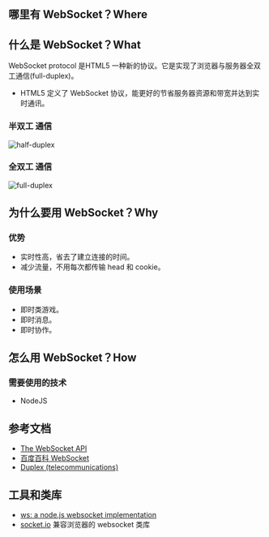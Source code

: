 ## 哪里有 WebSocket？Where

## 什么是 WebSocket？What

WebSocket protocol 是HTML5 一种新的协议。它是实现了浏览器与服务器全双工通信(full-duplex)。

* HTML5 定义了 WebSocket 协议，能更好的节省服务器资源和带宽并达到实时通讯。

### 半双工 通信

![half-duplex](https://upload.wikimedia.org/wikipedia/commons/thumb/b/b3/HalfDuplex.JPG/275px-HalfDuplex.JPG)

### 全双工 通信

![full-duplex](https://upload.wikimedia.org/wikipedia/commons/thumb/7/72/FullDuplex.JPG/275px-FullDuplex.JPG)

## 为什么要用 WebSocket？Why

### 优势

* 实时性高，省去了建立连接的时间。
* 减少流量，不用每次都传输 head 和 cookie。

### 使用场景

* 即时类游戏。
* 即时消息。
* 即时协作。

## 怎么用 WebSocket？How

### 需要使用的技术

* NodeJS

## 参考文档

* [The WebSocket API](http://www.w3.org/TR/websockets/)
* [百度百科 WebSocket](http://baike.baidu.com/view/3623887.htm)
* [Duplex (telecommunications)](https://en.wikipedia.org/wiki/Full_duplex)

## 工具和类库

* [ws: a node.js websocket implementation](http://einaros.github.io/ws/)
* [socket.io](http://socket.io/) 兼容浏览器的 websocket 类库